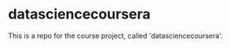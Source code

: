 datasciencecoursera
===================

This is a repo for the course project, called 'datasciencecoursera'.
